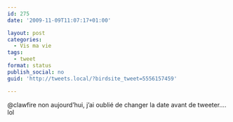 ```yaml
---
id: 275
date: '2009-11-09T11:07:17+01:00'

layout: post
categories:
  - Vis ma vie
tags:
  - tweet
format: status
publish_social: no
guid: 'http://tweets.local/?birdsite_tweet=5556157459'

---
```


@clawfire non aujourd’hui, j’ai oublié de changer la date avant de tweeter…. lol